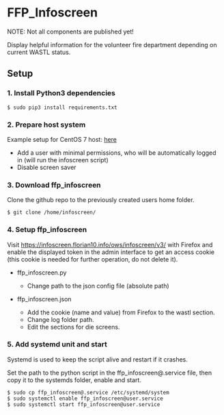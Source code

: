 # FFP_Infoscreen

NOTE: Not all components are published yet!

Display helpful information for the volunteer fire department depending on current WASTL status.

## Setup

### 1\. Install Python3 dependencies

```
$ sudo pip3 install requirements.txt
```

### 2\. Prepare host system

Example setup for CentOS 7 host: [here](CentOS7_setup.md)

- Add a user with minimal permissions, who will be automatically logged in (will run the infoscreen script)
- Disable screen saver

### 3\. Download ffp_infoscreen

Clone the github repo to the previously created users home folder.

```
$ git clone /home/infoscreen/
```

### 4\. Setup ffp_infoscreen

Visit <https://infoscreen.florian10.info/ows/infoscreen/v3/> with Firefox and enable the displayed token in the admin interface to get an access cookie (this cookie is needed for further operation, do not delete it).

- ffp_infoscreen.py

  - Change path to the json config file (absolute path)

- ffp_infoscreen.json

  - Add the cookie (name and value) from Firefox to the wastl section.
  - Change log folder path.
  - Edit the sections for die screens.

### 5\. Add systemd unit and start

Systemd is used to keep the script alive and restart if it crashes.

Set the path to the python script in the ffp_infoscreen@.service file, then copy it to the systemds folder, enable and start.

```
$ sudo cp ffp_infoscreen@.service /etc/systemd/system
$ sudo systemctl enable ffp_infoscreen@user.service
$ sudo systemctl start ffp_infoscreen@user.service
```

